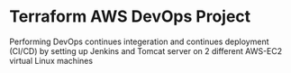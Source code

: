 # Terraform AWS DevOps Project

Performing DevOps continues integeration and continues deployment (CI/CD) by setting up Jenkins and Tomcat server on 2 different AWS-EC2 virtual Linux machines
